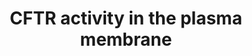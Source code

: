 ---
annotations:
- id: PW:0001350
  parent: regulatory pathway
  type: Pathway Ontology
  value: chloride ion transport pathway
authors:
- Karin
- Khanspers
- MaintBot
- Christine Chichester
- Egonw
citedin:
- link: PMC7645421
  title: Unraveling the blood transcriptome after real-life exposure of Wistar-rats
    to PM2.5, PM1 and water-soluble metals in the ambient air (2020)
description: 'Mechanisms that regulate the Cl excretion by CFTR channel. '
last-edited: 2023-04-21
organisms:
- Rattus norvegicus
redirect_from:
- /index.php/Pathway:WP1488
- /instance/WP1488
- /instance/WP1488_r126277
revision: r126277
schema-jsonld:
- '@context': https://schema.org/
  '@id': https://wikipathways.github.io/pathways/WP1488.html
  '@type': Dataset
  creator:
    '@type': Organization
    name: WikiPathways
  description: 'Mechanisms that regulate the Cl excretion by CFTR channel. '
  keywords:
  - AMPK
  - CFTR
  - Ezrin
  - NHERF1
  - NHERF2
  - PDZ1
  - PDZ2
  - PKA
  - PKC
  - PLC b1
  - PLC b2
  - PLC b3
  - PLC zeta
  - PP2A
  - RACK1
  - Rho GTPase
  - SNAP23
  - SYN1A
  - b2-AR
  license: CC0
  name: CFTR activity in the plasma membrane
seo: CreativeWork
title: CFTR activity in the plasma membrane
wpid: WP1488
---